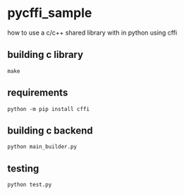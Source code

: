 # pycffi_sample
how to use a c/c++ shared library with in python using cffi


## building c library

`make`

## requirements

`python -m pip install cffi`

## building c backend

`python main_builder.py` 

## testing

`python test.py`
